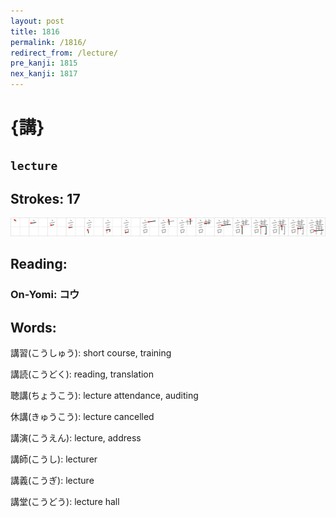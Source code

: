 ```yaml
---
layout: post
title: 1816
permalink: /1816/
redirect_from: /lecture/
pre_kanji: 1815
nex_kanji: 1817
---
```


# {講}

## `lecture`

## Strokes: 17

<div class="stroke"><img src="../images/E8AC9B.png" /></div>

## Reading:

### On-Yomi: コウ

## Words:

講習(こうしゅう): short course, training

講読(こうどく): reading, translation

聴講(ちょうこう): lecture attendance, auditing

休講(きゅうこう): lecture cancelled

講演(こうえん): lecture, address

講師(こうし): lecturer

講義(こうぎ): lecture

講堂(こうどう): lecture hall
